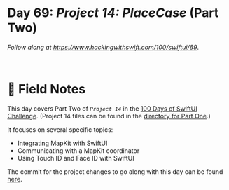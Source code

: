 # Day 69: _Project 14: PlaceCase_ (Part Two)

_Follow along at https://www.hackingwithswift.com/100/swiftui/69_.

<br/>


# 📒 Field Notes

This day covers Part Two of _`Project 14`_ in the [100 Days of SwiftUI Challenge](https://www.hackingwithswift.com/100/swiftui/69). (Project 14 files can be found in the [directory for Part One](../day-068/).)

It focuses on several specific topics:

- Integrating MapKit with SwiftUI
- Communicating with a MapKit coordinator
- Using Touch ID and Face ID with SwiftUI


The commit for the project changes to go along with this day can be found [here](https://github.com/CypherPoet/100-days-of-swiftui/commit/37f2923e7029b8d23a8226f2819c9e984fd45586).
